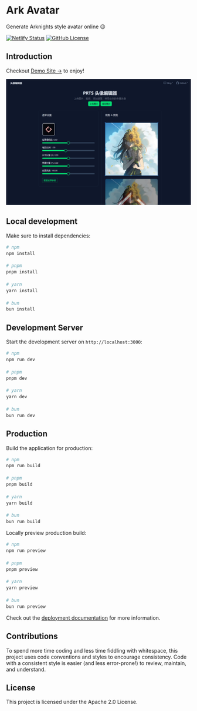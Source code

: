 # Ark Avatar

Generate Arknights style avatar online 😉

[![Netlify Status](https://api.netlify.com/api/v1/badges/66f13cb2-9bad-48de-b2d6-e74e431ed8d4/deploy-status)](https://app.netlify.com/sites/ark-avatar/deploys)
[![GitHub License](https://img.shields.io/github/license/cworld1/ark-avatar?style=flat)](https://github.com/cworld1/ark-avatar/blob/main/LICENSE)

## Introduction

Checkout [Demo Site →](https://ark-avatar.netlify.app/) to enjoy!

![alt text](<.github/assets/2025-4-16 0-24-6.png>)

## Local development

Make sure to install dependencies:

```bash
# npm
npm install

# pnpm
pnpm install

# yarn
yarn install

# bun
bun install
```

## Development Server

Start the development server on `http://localhost:3000`:

```bash
# npm
npm run dev

# pnpm
pnpm dev

# yarn
yarn dev

# bun
bun run dev
```

## Production

Build the application for production:

```bash
# npm
npm run build

# pnpm
pnpm build

# yarn
yarn build

# bun
bun run build
```

Locally preview production build:

```bash
# npm
npm run preview

# pnpm
pnpm preview

# yarn
yarn preview

# bun
bun run preview
```

Check out the [deployment documentation](https://nuxt.com/docs/getting-started/deployment) for more information.

## Contributions

To spend more time coding and less time fiddling with whitespace, this project uses code conventions and styles to encourage consistency. Code with a consistent style is easier (and less error-prone!) to review, maintain, and understand.

## License

This project is licensed under the Apache 2.0 License.
